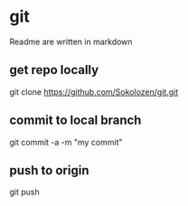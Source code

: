 # git

Readme are written in markdown

## get repo locally

git clone https://github.com/Sokolozen/git.git

## commit to local branch

git commit -a -m "my commit"

## push to origin

git push
